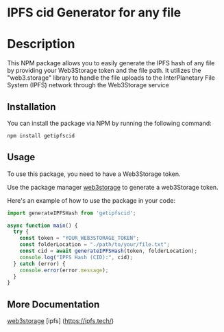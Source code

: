 # IPFS cid Generator for any file
# Description
This NPM package allows you to easily generate the IPFS hash of any file by providing your Web3Storage token and the file path. It utilizes the "web3.storage" library to handle the file uploads to the InterPlanetary File System (IPFS) network through the Web3Storage service


## Installation

You can install the package via NPM by running the following command:


```bash
npm install getipfscid
```

## Usage

To use this package, you need to have a Web3Storage token. 

Use the package manager [web3storage](https://web3.storage/) to generate a web3Storage token.

Here's an example of how to use the package in your code:

```js
import generateIPFSHash from 'getipfscid';

async function main() {
  try {
    const token = "YOUR_WEB3STORAGE_TOKEN";
    const folderLocation = "./path/to/your/file.txt";
    const cid = await generateIPFSHash(token, folderLocation);
    console.log("IPFS Hash (CID):", cid);
  } catch (error) {
    console.error(error.message);
  }
}
```
## More Documentation

 [web3storage](https://web3.storage/) 
 [ipfs] (https://ipfs.tech/) 

